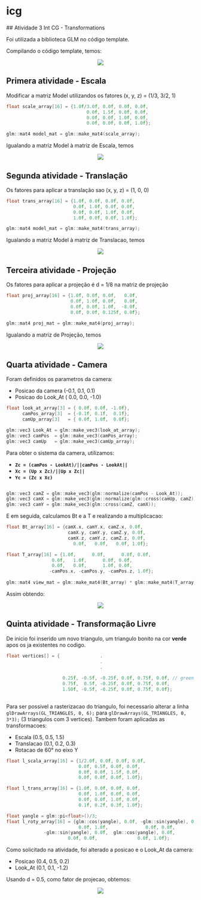 # icg

﻿## Atividade 3 Int CG - Transformations

Foi utilizada a biblioteca GLM no código template.

Compilando o código template, temos:

<p align="center">
  <img src="imagens/figura1.png" >
</p>

## Primera atividade - Escala

Modificar a matriz Model utilizandos os fatores (x, y, z) = (1/3, 3/2, 1)

```C
float scale_array[16] = {1.0f/3.0f, 0.0f, 0.0f, 0.0f,
                              0.0f, 1.5f, 0.0f, 0.0f,
                              0.0f, 0.0f, 1.0f, 0.0f,
                              0.0f, 0.0f, 0.0f, 1.0f};

glm::mat4 model_mat = glm::make_mat4(scale_array);
```
Igualando a matriz Model à matriz de Escala, temos

<p align="center">
  <img src="imagens/scala.png" >
</p>


## Segunda atividade - Translação

Os fatores para aplicar a translação sao (x, y, z) = (1, 0, 0)

```C
float trans_array[16] = {1.0f, 0.0f, 0.0f, 0.0f,
                         0.0f, 1.0f, 0.0f, 0.0f,
                         0.0f, 0.0f, 1.0f, 0.0f,
                         1.0f, 0.0f, 0.0f, 1.0f};

glm::mat4 model_mat = glm::make_mat4(trans_array);
```
Igualando a matriz Model à matriz de Translacao, temos

<p align="center">
  <img src="imagens/trans.png" >
</p>


## Terceira atividade - Projeção

Os fatores para aplicar a projeção é d = 1/8 na matriz de projeção

```C
float proj_array[16] = {1.0f, 0.0f, 0.0f,   0.0f, 
                        0.0f, 1.0f, 0.0f,   0.0f, 
                        0.0f, 0.0f, 1.0f,  -8.0f, 
                        0.0f, 0.0f, 0.125f, 0.0f};

glm::mat4 proj_mat = glm::make_mat4(proj_array);
```
Igualando a matriz de Projeção, temos

<p align="center">
  <img src="imagens/projecao.png" >
</p>

## Quarta atividade - Camera

Foram definidos os parametros da camera:

* Posicao da camera  (-0.1, 0.1,  0.1)
* Posicao do Look_At ( 0.0, 0.0, -1.0)

```C
float look_at_array[3] = { 0.0f, 0.0f, -1.0f},
      camPos_array[3]  = {-0.1f, 0.1f,  0.1f},
      camUp_array[3]   = { 0.0f, 1.0f,  0.0f};

glm::vec3 Look_At = glm::make_vec3(look_at_array);
glm::vec3 camPos  = glm::make_vec3(camPos_array);
glm::vec3 camUp   = glm::make_vec3(camUp_array);

```

Para obter o sistema da camera, utilizamos:

* **`Zc = (camPos - LookAt)/||camPos - LookAt||`**
* **`Xc = (Up x Zc)/||Up x Zc||`**
* **`Yc = (Zc x Xc)`**

```C

glm::vec3 camZ = glm::make_vec3(glm::normalize(camPos - Look_At));
glm::vec3 camX = glm::make_vec3(glm::normalize(glm::cross(camUp, camZ)));
glm::vec3 camY = glm::make_vec3(glm::cross(camZ, camX));

```
E em seguida, calculamos Bt e a T e realizando a multiplicacao:

```C
float Bt_array[16] = {camX.x, camY.x, camZ.x, 0.0f,
             	       camX.y, camY.y, camZ.y, 0.0f,
              	       camX.z, camY.z, camZ.z, 0.0f,
            	         0.0f,   0.0f,   0.0f, 1.0f};

float T_array[16] = {1.0f,      0.0f,      0.0f, 0.0f,
	             0.0f, 	 1.0f,      0.0f, 0.0f,
	             0.0f, 	 0.0f,      1.0f, 0.0f,
	            -camPos.x, -camPos.y, -camPos.z, 1.0f}; 
	            
glm::mat4 view_mat = glm::make_mat4(Bt_array) * glm::make_mat4(T_array) * glm::make_mat4(view_array);
```

Assim obtendo:

<p align="center">
  <img src="imagens/cam.png" >
</p>


## Quinta atividade - Transformação Livre

De inicio foi inserido um novo triangulo, um triangulo bonito na cor **verde** apos os ja existentes no codigo.

```C
float vertices[] = {               .
                                   .
                                   .
                                   
                     0.25f, -0.5f, -0.25f, 0.0f, 0.75f, 0.0f, // green triangle (middle)
                     0.75f,  0.5f, -0.25f, 0.0f, 0.75f, 0.0f,
                     1.50f, -0.5f, -0.25f, 0.0f, 0.75f, 0.0f}; 
  
```
Para ser possivel a rasterizacao do triangulo, foi necessario alterar a linha `glDrawArrays(GL_TRIANGLES, 0, 6);` para `glDrawArrays(GL_TRIANGLES, 0, 3*3);` (3 triangulos com 3 vertices). Tambem foram aplicadas as transformacoes:

* Escala            (0.5, 0.5, 1.5)
* Translacao        (0.1, 0.2, 0.3)
* Rotacao de 60° no eixo Y

```C
float l_scala_array[16] = {1/2.0f, 0.0f, 0.0f, 0.0f,
                           0.0f, 0.5f, 0.0f, 0.0f,
                           0.0f, 0.0f, 1.5f, 0.0f,
                           0.0f, 0.0f, 0.0f, 1.0f};

float l_trans_array[16] = {1.0f, 0.0f, 0.0f, 0.0f,
                           0.0f, 1.0f, 0.0f, 0.0f,
                           0.0f, 0.0f, 1.0f, 0.0f,
                           0.1f, 0.2f, 0.3f, 1.0f};

float yangle = glm::pi<float>()/3;
float l_roty_array[16] = {glm::cos(yangle), 0.0f, -glm::sin(yangle), 0.0f,
			               0.0f, 1.0f,              0.0f, 0.0f,
			  -glm::sin(yangle), 0.0f,  glm::cos(yangle), 0.0f,
				       0.0f, 0.0f,   	         0.0f, 1.0f};
```

Como solicitado na atividade, foi alterado a posicao e o Look_At da camera:

* Posicao (0.4, 0.5,  0.2)
* Look_At (0.1, 0.1, -1.2)

Usando d = 0.5, como fator de projecao, obtemos:

<p align="center">
  <img src="imagens/livTrans.png" >
</p>


